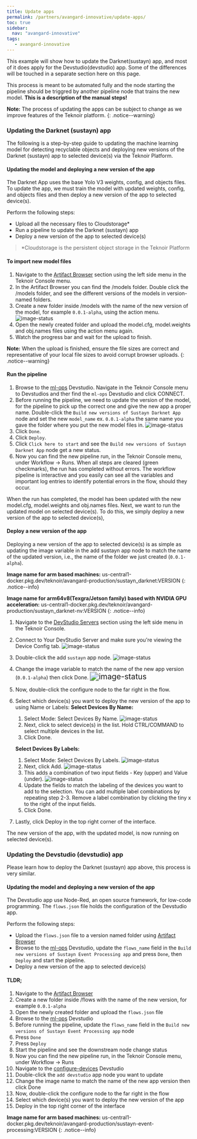 ```yaml
---
title: Update apps
permalink: /partners/avangard-innovative/update-apps/
toc: true
sidebar:
  nav: "avangard-innovative"
tags:
   - avangard-innovative
---
```


This example will show how to update the Darknet(sustayn) app, and most of it does apply for the Devstudio(devstudio)
app. Some of the differences will be touched in a separate section here on this page.

This process is meant to be automated fully and the node starting the pipeline should be triggred by another pipeline 
node that trains the new model. **This is a description of the manual steps!**

**Note:** The process of updating the apps can be subject to change as we improve features of the Teknoir platform.
{: .notice--warning}

### Updating the Darknet (sustayn) app
The following is a step-by-step guide to updating the machine learning model for
detecting recyclable objects and deploying new versions of the Darknet (sustayn) app
to selected device(s) via the Teknoir Platform.

#### Updating the model and deploying a new version of the app
The Darknet App uses the base Yolo V3 weights, config, and objects files. To update the
app, we must train the model with updated weights, config, and objects files and then 
deploy a new version of the app to selected device(s).

Perform the following steps:
* Upload all the necessary files to Cloudstorage*
* Run a pipeline to update the Darknet (sustayn) app
* Deploy a new version of the app to selected device(s)

> *Cloudstorage is the persistent object storage in the Teknoir Platform

#### To import new model files
1. Navigate to the [Artifact Browser](https://teknoir.cloud/_/avangard-production/artifact-browser?ns=avangard-production) 
   section using the left side menu in the Teknoir Console menu.
2. In the Artifact Browser you can find the /models folder. Double click the /models folder, and see the different 
   versions of the models in version-named folders.
3. Create a new folder inside /models with the name of the new version of the model, for example `0.0.1-alpha`, using 
   the action menu.
   <img src="/assets/avangard/new_folder.png" alt="image-status" style="zoom:100%;" />
4. Open the newly created folder and upload the model.cfg, model.weights and obj.names files using the action menu again.
5. Watch the progress bar and wait for the upload to finish.

**Note:** When the upload is finished, ensure the file sizes are correct and representative of your local file sizes to avoid
corrupt browser uploads.
{: .notice--warning}

#### Run the pipeline
1. Browse to the [ml-ops](https://teknoir.cloud/_/devstudio/avangard-production/ml-ops/) Devstudio. Navigate in the 
   Teknoir Console menu to Devstudios and ther find the `ml-ops` Devstudio and click CONNECT.
2. Before running the pipeline, we need to update the version of the model, for the pipeline to pick up the correct one 
   and give the new app a proper name. Double-click  the `Build new versions of Sustayn Darknet App` node and set the 
   new `model_name` ex. `0.0.1-alpha` the same name you gave the folder where you put the new model files in.
   <img src="/assets/avangard/VERSION.png" alt="image-status" style="zoom:100%;" />
3. Click `Done`.
4. Click `Deploy`.
5. Click `Click here to start` and see the `Build new versions of Sustayn Darknet App` node get a new status.
6. Now you can find the new pipeline run, in the Teknoir Console menu, under Workflow -> Runs.
   When all steps are cleared (green checkmarks), the run has completed without errors. The workflow pipeline is 
   interactive and you easily can see all the variables and important log entries to identify potential errors in the 
   flow, should they occur.
   
When the run has completed, the model has been updated with the new model.cfg, model.weights and obj.names files. Next, 
we want to run the updated model on selected device(s). To do this, we simply deploy a new version of the app to 
selected device(s),
   
#### Deploy a new version of the app
Deploying a new version of the app to selected device(s) is as simple as updating the image variable in the add 
sustayn app node to match the name of the updated version, i.e., the name of the folder we just 
created (`0.0.1-alpha`).

**Image name for arm based machines:** 
us-central1-docker.pkg.dev/teknoir/avangard-production/sustayn_darknet:VERSION
{: .notice--info}

**Image name for  arm64v8(Texgra/Jetson family) based with NVIDIA GPU acceleration:** 
us-central1-docker.pkg.dev/teknoir/avangard-production/sustayn_darknet-nv:VERSION
{: .notice--info}
 
1. Navigate to the [DevStudio Servers](https://teknoir.cloud/_/devstudios/?ns=avangard-production) section using 
   the left side menu in the Teknoir Console.
2. Connect to Your DevStudio Server and make sure you're viewing the Device Config tab.
   <img src="/assets/avangard/device_config.png" alt="image-status" style="zoom:100%;" />
3. Double-click the add `sustayn` app node.
   <img src="/assets/avangard/select_app.png" alt="image-status" style="zoom:100%;" />
4. Change the image variable to match the name of the new app version (`0.0.1-alpha`) then click Done.
   <img src="/assets/avangard/edit_app_node.png" alt="image-status" style="zoom:150%;" />
5. Now, double-click the configure node to the far right in the flow.
6. Select which device(s) you want to deploy the new version of the app to using Name
   or Labels:
   **Select Devices By Name:**
   1. Select Mode: Select Devices By Name.
      <img src="/assets/avangard/select_device_by_name.png" alt="image-status" style="zoom:100%;" />
   2. Next, click to select device(s) in the list. Hold CTRL/COMMAND to select multiple devices in the list.
   3. Click Done.
   
   **Select Devices By Labels:**
   1. Select Mode: Select Devices By Labels.
      <img src="/assets/avangard/select_device_by_label.png" alt="image-status" style="zoom:100%;" />
   2. Next, click Add.
      <img src="/assets/avangard/select_device_by_label_2.png" alt="image-status" style="zoom:100%;" />
   3. This adds a combination of two input fields - Key (upper) and Value (under).
      <img src="/assets/avangard/select_device_by_label_3.png" alt="image-status" style="zoom:100%;" />
   4. Update the fields to match the labeling of the devices you want to add to the selection. You can add multiple 
      label combinations by repeating step 2-3. Remove a label combination by clicking the tiny x to the right of the input fields.
   5. Click Done.
7. Lastly, click Deploy in the top right corner of the interface.
   
The new version of the app, with the updated model, is now running on selected device(s).

### Updating the Devstudio (devstudio) app
Please learn how to deploy the Darknet (sustayn) app above, this process is very similar.

#### Updating the model and deploying a new version of the app
The Devstudio app use Node-Red, an open source framework, for low-code programming. The `flows.json` file
holds the configuration of the Devstudio app.

Perform the following steps:
* Upload the `flows.json` file to a version named folder using [Artifact Browser](https://teknoir.cloud/_/avangard-production/artifact-browser?ns=avangard-production)
* Browse to the [ml-ops](https://teknoir.cloud/_/devstudio/avangard-production/ml-ops/) Devstudio, update the `flows_name`
  field in the `Build new versions of Sustayn Event Processing app` and press `Done`, then `Deploy` and start the pipeline.
* Deploy a new version of the app to selected device(s)

#### TLDR;
1. Navigate to the [Artifact Browser](https://teknoir.cloud/_/avangard-production/artifact-browser?ns=avangard-production)
2. Create a new folder inside /flows with the name of the new version, for example `0.0.1-alpha`
3. Open the newly created folder and upload the `flows.json` file
4. Browse to the [ml-ops](https://teknoir.cloud/_/devstudio/avangard-production/ml-ops/) Devstudio
5. Before running the pipeline, update the `flows_name` field in the `Build new versions of Sustayn Event Processing app` node
6. Press `Done`
7. Press `Deploy`
8. Start the pipeline and see the downstream node change status
10. Now you can find the new pipeline run, in the Teknoir Console menu, under Workflow -> Runs
11. Navigate to the [configure-devices](https://teknoir.cloud/_/devstudio/avangard-production/configure-devices/) Devstudio
13. Double-click the `add devstudio` app node you want to update
14. Change the image name to match the name of the new app version then click Done
15. Now, double-click the configure node to the far right in the flow
16. Select which device(s) you want to deploy the new version of the app
17. Deploy in the top right corner of the interface

**Image name for arm based machines:**
us-central1-docker.pkg.dev/teknoir/avangard-production/sustayn-event-processing:VERSION
{: .notice--info}